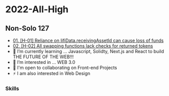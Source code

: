 # 2022-All-High

Non-Solo 127
-----------------------

*   <a href="https://code4rena.com/reports/2022-03-lifinance/#h-01-reliance-on-lifidatareceivingassetid-can-cause-loss-of-funds">01. [H-01] Reliance on lifiData.receivingAssetId can cause loss of funds</a>
*   <a href="[https://code4rena.com/reports/2022-03-lifinance/#h-01-reliance-on-lifidatareceivingassetid-can-cause-loss-of-funds](https://code4rena.com/reports/2022-03-lifinance/#h-02-all-swapping-functions-lack-checks-for-returned-tokens)">02. [H-02] All swapping functions lack checks for returned tokens</a> 
*   🧠  I’m currently learning ... Javascript, Solidty, Next.js and React to build THE FUTURE OF THE WEB!!!
*   👀  I’m interested in ... WEB 3.0
*   🤝  I'm open to collaborating on Front-end Projects
*   ⚡  I am also interested in Web Design

### Skills
